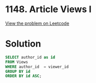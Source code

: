 # 1148. Article Views I

[View the problem on Leetcode](https://leetcode.com/problems/article-views-i/?envType=study-plan-v2&envId=top-sql-50)


# Solution 

```sql
SELECT author_id as id
FROM Views
WHERE author_id  = viewer_id
GROUP BY id
ORDER BY id ASC;
```

